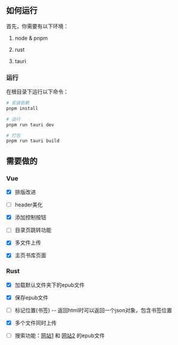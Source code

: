 ## 如何运行

首先，你需要有以下环境：

1. node & pnpm

2. rust

3. tauri

### 运行

在根目录下运行以下命令：

```bash
# 安装依赖
pnpm install
```

```bash
# 运行
pnpm run tauri dev
```

```bash
# 打包
pnpm run tauri build
```

## 需要做的

### Vue

- [x] 排版改进

- [ ] header美化

- [x] 添加控制按钮

- [ ] 目录页跳转功能

- [x] 多文件上传

- [x] 主页书库页面

### Rust

- [x] 加载默认文件夹下的epub文件

- [x] 保存epub文件

- [ ] 标记位置(书签) -- 返回html时可以返回一个json对象，包含书签位置

- [x] 多个文件同时上传

- [ ] 搜索功能：[网站1](https://digilibraries.com/) 和 [网站2](https://www.gutenberg.org/) 的epub文件
